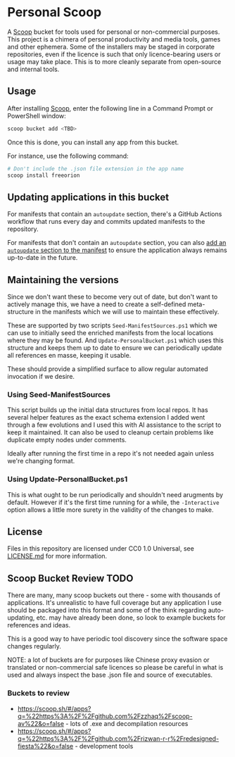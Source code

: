 # Personal Scoop

A [Scoop](https://scoop.sh/) bucket for tools used for personal or non-commercial purposes. This project is a chimera of personal productivity and media tools, games and other ephemera. Some of the installers may be staged in corporate repositories, even if the licence is such that only licence-bearing users or usage may take place. This is to more cleanly separate from open-source and internal tools.

## Usage

After installing [Scoop](https://scoop.sh/), enter the following line in a Command Prompt or PowerShell window:

```powershell
scoop bucket add <TBD>
```

Once this is done, you can install any app from this bucket.

For instance, use the following command:

```powershell
# Don't include the .json file extension in the app name
scoop install freeorion
```

## Updating applications in this bucket

For manifests that contain an `autoupdate` section, there's a GitHub Actions workflow that runs every day and commits updated manifests to the repository.

For manifests that don't contain an `autoupdate` section, you can also [add an `autoupdate` section to the manifest](https://github.com/ScoopInstaller/Scoop/wiki/App-Manifest-Autoupdate) to ensure the application always remains up-to-date in the future.

## Maintaining the versions

Since we don't want these to become very out of date, but don't want to actively manage this, we have a need to create a self-defined meta-structure in the manifests which we will use to maintain these effectively.

These are supported by two scripts `Seed-ManifestSources.ps1` which we can use to initially seed the enriched manifests from the local locations where they may be found. And `Update-PersonalBucket.ps1` which uses this structure and keeps them up to date to ensure we can periodically update all references en masse, keeping it usable.

These should provide a simplified surface to allow regular automated invocation if we desire.

### Using Seed-ManifestSources

This script builds up the initial data structures from local repos. It has several helper features as the exact schema extension I added went through a few evolutions and I used this with AI assistance to the script to keep it maintained. It can also be used to cleanup certain problems like duplicate empty nodes under comments.

Ideally after running the first time in a repo it's not needed again unless we're changing format.

### Using Update-PersonalBucket.ps1

This is what ought to be run periodically and shouldn't need arugments by default. However if it's the first time running for a while, the `-Interactive` option allows a little more surety in the validity of the changes to make.

## License

Files in this repository are licensed under CC0 1.0 Universal, see [LICENSE.md](LICENSE.md) for more information.

## Scoop Bucket Review TODO

There are many, many scoop buckets out there - some with thousands of applications. It's unrealistic to have full coverage but any application I use should be packaged into this format and some of the think regarding auto-updating, etc. may have already been done, so look to example buckets for references and ideas.

This is a good way to have periodic tool discovery since the software space changes regularly.

NOTE: a lot of buckets are for purposes like Chinese proxy evasion or translated or non-commercial safe licences so please be careful in what is used and always inspect the base .json file and source of executables.

### Buckets to review

- <https://scoop.sh/#/apps?q=%22https%3A%2F%2Fgithub.com%2Fzzhaq%2Fscoop-av%22&o=false> - lots of .exe and decompilation resources
- <https://scoop.sh/#/apps?q=%22https%3A%2F%2Fgithub.com%2Frizwan-r-r%2Fredesigned-fiesta%22&o=false> - development tools
